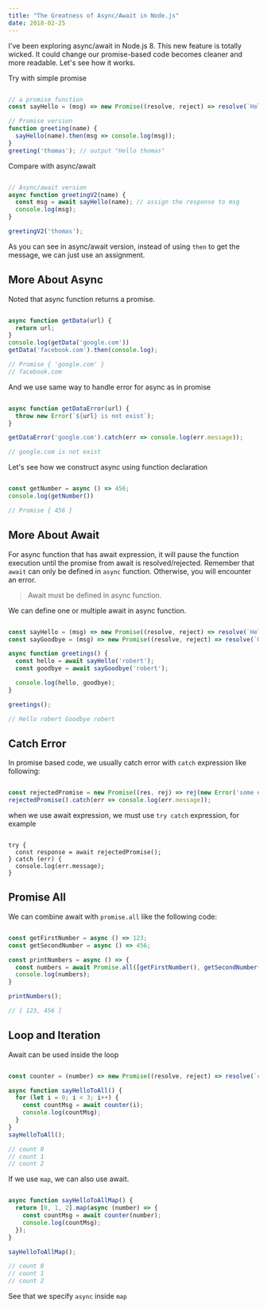 ```yaml
---
title: "The Greatness of Async/Await in Node.js"
date: 2018-02-25
---
```


I've been exploring async/await in Node.js 8. This new feature is totally wicked. It could change our promise-based code becomes cleaner and more readable. Let's see how it works.

Try with simple promise

```javascript

// a promise function
const sayHello = (msg) => new Promise((resolve, reject) => resolve(`Hello ${msg}`));

// Promise version
function greeting(name) {
  sayHello(name).then(msg => console.log(msg));
}
greeting('thomas'); // output "Hello thomas"
```

Compare with async/await

```javascript

// Async/await version
async function greetingV2(name) {
  const msg = await sayHello(name); // assign the response to msg
  console.log(msg);
}

greetingV2('thomas');
```

As you can see in async/await version, instead of using `then` to get the message, we can just use an assignment.

## More About Async

Noted that async function returns a promise.

```javascript

async function getData(url) {
  return url;
}
console.log(getData('google.com'))
getData('facebook.com').then(console.log);

// Promise { 'google.com' }
// facebook.com
```

And we use same way to handle error for async as in promise

```javascript

async function getDataError(url) {
  throw new Error(`${url} is not exist`);
}

getDataError('google.com').catch(err => console.log(err.message));

// google.com is not exist
```

Let's see how we construct async using function declaration

```javascript

const getNumber = async () => 456;
console.log(getNumber())

// Promise { 456 }
```

## More About Await

For async function that has await expression, it will pause the function execution until the promise from await is resolved/rejected. Remember that `await` can only be defined in `async` function. Otherwise, you will encounter an error.

> Await must be defined in async function.

We can define one or multiple await in async function.

```javascript

const sayHello = (msg) => new Promise((resolve, reject) => resolve(`Hello ${msg}`));
const sayGoodbye = (msg) => new Promise((resolve, reject) => resolve(`Goodbye ${msg}`));

async function greetings() {
  const hello = await sayHello('robert');
  const goodbye = await sayGoodbye('robert');

  console.log(hello, goodbye);
}

greetings();

// Hello robert Goodbye robert
```

## Catch Error

In promise based code, we usually catch error with `catch` expression like following:

```javascript

const rejectedPromise = new Promise((res, rej) => rej(new Error('some error')));
rejectedPromise().catch(err => console.log(err.message));
```

when we use await expression, we must use `try catch` expression, for example

```

try {
  const response = await rejectedPromise();
} catch (err) {
  console.log(err.message);
}
```

## Promise All

We can combine await with `promise.all` like the following code:

```javascript

const getFirstNumber = async () => 123;
const getSecondNumber = async () => 456;

const printNumbers = async () => {
  const numbers = await Promise.all([getFirstNumber(), getSecondNumber()]);
  console.log(numbers);
}

printNumbers();

// [ 123, 456 ]
```

## Loop and Iteration

Await can be used inside the loop

```javascript

const counter = (number) => new Promise((resolve, reject) => resolve(`count ${number}`));

async function sayHelloToAll() {
  for (let i = 0; i < 3; i++) {
    const countMsg = await counter(i);
    console.log(countMsg);
  }
}
sayHelloToAll();

// count 0
// count 1
// count 2
```

If we use `map`, we can also use await.

```javascript

async function sayHelloToAllMap() {
  return [0, 1, 2].map(async (number) => {
    const countMsg = await counter(number);
    console.log(countMsg);
  });
}

sayHelloToAllMap();

// count 0
// count 1
// count 2
```

See that we specify `async` inside `map`
